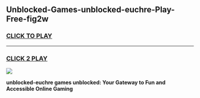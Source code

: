
## Unblocked-Games-unblocked-euchre-Play-Free-fig2w
<h3>
<a href="https://premium76.site?title=unblocked-euchre&ref=18A1">CLICK TO PLAY</a></h3>
<hr>

<h3>
<a href="https://premium76.site?title=unblocked-euchre&ref=18A1">CLICK 2 PLAY</a>
  
</h3>

<a href="https://premium76.site?title=unblocked-euchre&ref=18A1"><img src="https://clearcache.store/games.png"></a>


**unblocked-euchre games unblocked: Your Gateway to Fun and Accessible Online Gaming**
